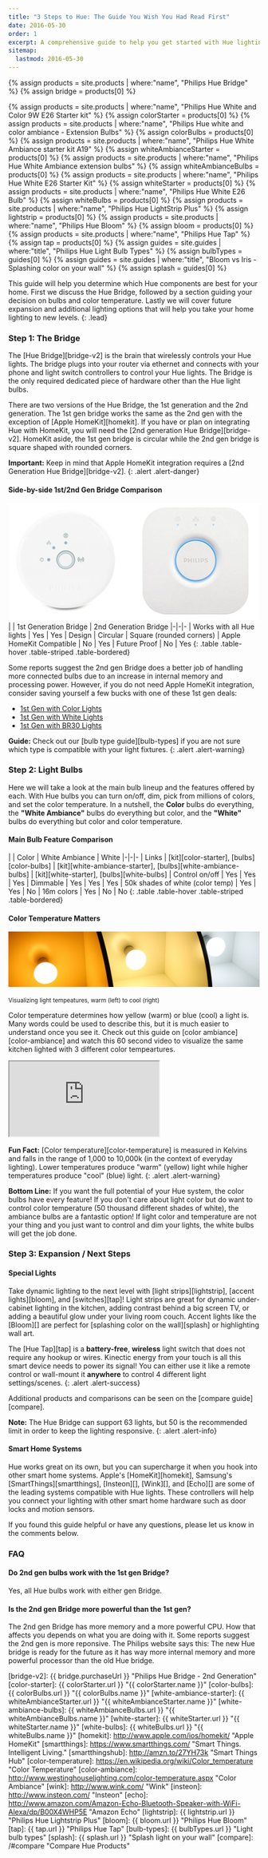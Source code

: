 ```yaml
---
title: "3 Steps to Hue: The Guide You Wish You Had Read First"
date: 2016-05-30
order: 1
excerpt: A comprehensive guide to help you get started with Hue lighting, kits, bulbs, color temperature, light switches, light strips, and accent lighting!
sitemap:
  lastmod: 2016-05-30
---
```


{% assign products = site.products | where:"name", "Philips Hue Bridge" %}
{% assign bridge = products[0] %}

{% assign products = site.products | where:"name", "Philips Hue White and Color 9W E26 Starter kit" %}
{% assign colorStarter = products[0] %}
{% assign products = site.products | where:"name", "Philips Hue white and color ambiance - Extension Bulbs" %}
{% assign colorBulbs = products[0] %}
{% assign products = site.products | where:"name", "Philips Hue White Ambiance starter kit A19" %}
{% assign whiteAmbianceStarter = products[0] %}
{% assign products = site.products | where:"name", "Philips Hue White Ambiance extension bulbs" %}
{% assign whiteAmbianceBulbs = products[0] %}
{% assign products = site.products | where:"name", "Philips Hue White E26 Starter Kit" %}
{% assign whiteStarter = products[0] %}
{% assign products = site.products | where:"name", "Philips Hue White E26 Bulb" %}
{% assign whiteBulbs = products[0] %}
{% assign products = site.products | where:"name", "Philips Hue LightStrip Plus" %}
{% assign lightstrip = products[0] %}
{% assign products = site.products | where:"name", "Philips Hue Bloom" %}
{% assign bloom = products[0] %}
{% assign products = site.products | where:"name", "Philips Hue Tap" %}
{% assign tap = products[0] %}
{% assign guides = site.guides | where:"title", "Philips Hue Light Bulb Types" %}
{% assign bulbTypes = guides[0] %}
{% assign guides = site.guides | where:"title", "Bloom vs Iris - Splashing color on your wall" %}
{% assign splash = guides[0] %}

This guide will help you determine which Hue components are best for your home. First we discuss the Hue Bridge, followed by a section guiding your decision on bulbs and color temperature. Lastly we will cover future expansion and additional lighting options that will help you take your home lighting to new levels.
{: .lead}

### Step 1: The Bridge

The [Hue Bridge][bridge-v2] is the brain that wirelessly controls your Hue lights. The bridge plugs into your router via ethernet and connects with your phone and light switch controllers to control your Hue lights. The Bridge is the only required dedicated piece of hardware other than the Hue light bulbs.

There are two versions of the Hue Bridge, the 1st generation and the 2nd generation. The 1st gen bridge works the same as the 2nd gen with the exception of [Apple HomeKit][homekit]. If you have or plan on integrating Hue with HomeKit, you will need the [2nd generation Hue Bridge][bridge-v2]. HomeKit aside, the 1st gen bridge is circular while the 2nd gen bridge is square shaped with rounded corners.

**Important:** Keep in mind that Apple HomeKit integration requires a [2nd Generation Hue Bridge][bridge-v2].
{: .alert .alert-danger}

#### Side-by-side 1st/2nd Gen Bridge Comparison

<img src="/images/guides/bridge-v1-v2.png" class="img-responsive" alt="Hue Bridge - 1st gen, 2nd gen" />

<div class="row">
<div class="col-sm-12">
<div class="table-responsive" markdown="1">
| | 1st Generation Bridge | 2nd Generation Bridge
|-|-|-
| Works with all Hue lights | Yes | Yes
| Design | Circular | Square (rounded corners)
| Apple HomeKit Compatible | No | Yes
| Future Proof | No | Yes
{: .table .table-hover .table-striped .table-bordered}
</div>
</div>
</div>

Some reports suggest the 2nd gen Bridge does a better job of handling more connected bulbs due to an increase in internal memory and processing power. However, if you do not need Apple HomeKit integration, consider saving yourself a few bucks with one of these 1st gen deals:

* [1st Gen with Color Lights][bridge-v1a]
* [1st Gen with White Lights][bridge-v1b]
* [1st Gen with BR30 Lights][bridge-v1c]

**Guide:** Check out our [bulb type guide][bulb-types] if you are not sure which type is compatible with your light fixtures.
{: .alert .alert-warning}

### Step 2: Light Bulbs

Here we will take a look at the main bulb lineup and the features offered by each. With Hue bulbs you can turn on/off, dim, pick from millions of colors, and set the color temperature. In a nutshell, the **Color** bulbs do everything, the **"White Ambiance"** bulbs do everything but color, and the **"White"** bulbs do everything but color and color temperature.

#### Main Bulb Feature Comparison

<div class="row">
<div class="col-sm-12">
<div class="table-responsive" markdown="1">
| | Color | White Ambiance | White
|-|-|-
| Links | [kit][color-starter], [bulbs][color-bulbs] | [kit][white-ambiance-starter], [bulbs][white-ambiance-bulbs] | [kit][white-starter], [bulbs][white-bulbs]
| Control on/off | Yes | Yes | Yes
| Dimmable | Yes | Yes | Yes
| 50k shades of white (color temp) | Yes | Yes | No
| 16m colors | Yes | No | No
{: .table .table-hover .table-striped .table-bordered}
</div>
</div>
</div>

#### Color Temperature Matters

<img src="/images/guides/light-temperatures.png" class="img-responsive" alt="Hue Light Bulb Temperature" />

<small>Visualizing light tempeatures, warm (left) to cool (right)</small>

Color temperature determines how yellow (warm) or blue (cool) a light is. Many words could be used to describe this, but it is much easier to understand once you see it. Check out this guide on [color ambiance][color-ambiance] and watch this 60 second video to visualize the same kitchen lighted with 3 different color tempeartures.

<div class="embed-responsive embed-responsive-16by9">
    <iframe src="https://www.youtube.com/embed/FIWwsOf-4Os?rel=0" allowfullscreen></iframe>
</div>

**Fun Fact:** [Color temperature][color-temperature] is measured in Kelvins and falls in the range of 1,000 to 10,000k (in the context of everyday lighting). Lower temperatures produce "warm" (yellow) light while higher temperatures produce "cool" (blue) light.
{: .alert .alert-warning}

**Bottom Line:** If you want the full potential of your Hue system, the color bulbs have every feature! If you don't care about light color but do want to control color temperature (50 thousand different shades of white), the ambiance bulbs are a fantastic option! If light color and temperature are not your thing and you just want to control and dim your lights, the white bulbs will get the job done.

### Step 3: Expansion / Next Steps

#### Special Lights

Take dynamic lighting to the next level with [light strips][lightstrip], [accent lights][bloom], and [switches][tap]! Light strips are great for dynamic under-cabinet lighting in the kitchen, adding contrast behind a big screen TV, or adding a beautiful glow under your living room couch. Accent lights like the [Bloom][] are perfect for [splashing color on the wall][splash] or highlighting wall art.

The [Hue Tap][tap] is a **battery-free**, **wireless** light switch that does not require any hookup or wires. Kinectic energy from your touch is all this smart device needs to power its signal! You can either use it like a remote control or wall-mount it **anywhere** to control 4 different light settings/scenes.
{: .alert .alert-success}

Additional products and comparisons can be seen on the [compare guide][compare].

**Note:** The Hue Bridge can support 63 lights, but 50 is the recommended limit in order to keep the lighting responsive.
{: .alert .alert-info}

#### Smart Home Systems

Hue works great on its own, but you can supercharge it when you hook into other smart home systems. Apple's [HomeKit][homekit], Samsung's [SmartThings][smartthings], [Insteon][], [Wink][], and [Echo][] are some of the leading systems compatible with Hue lights. These controllers will help you connect your lighting with other smart home hardware such as door locks and motion sensors.

If you found this guide helpful or have any questions, please let us know in the comments below.

### FAQ

<div class="list-group">
  <a class="list-group-item">
    <h4 class="list-group-item-heading">Do 2nd gen bulbs work with the 1st gen Bridge?</h4>
    <p class="list-group-item-text">Yes, all Hue bulbs work with either gen Bridge.</p>
  </a>
  <a class="list-group-item">
    <h4 class="list-group-item-heading">Is the 2nd gen Bridge more powerful than the 1st gen?</h4>
    <p class="list-group-item-text">The 2nd gen Bridge has more memory and a more powerful CPU. How that affects you depends on what you are doing with it. Some reports suggest the 2nd gen is more reponsive. The Philips website says this: The new Hue bridge is ready for the future as it has way more internal memory and more powerful processor than the old Hue bridge.</p>
  </a>
</div>

[bridge-v1a]: http://amzn.to/1RHzHFV "Philips Hue Bridge - 1st Gen, Color"
[bridge-v1b]: http://amzn.to/1UBMspY "Philips Hue Bridge - 1st Gen, Hue Lux"
[bridge-v1c]: http://amzn.to/1VEgaNt "Philips Hue Bridge - 1st Gen, BR30"
[bridge-v2]: {{ bridge.purchaseUrl }} "Philips Hue Bridge - 2nd Generation"
[color-starter]: {{ colorStarter.url }} "{{ colorStarter.name }}"
[color-bulbs]: {{ colorBulbs.url }} "{{ colorBulbs.name }}"
[white-ambiance-starter]: {{ whiteAmbianceStarter.url }} "{{ whiteAmbianceStarter.name }}"
[white-ambiance-bulbs]: {{ whiteAmbianceBulbs.url }} "{{ whiteAmbianceBulbs.name }}"
[white-starter]: {{ whiteStarter.url }} "{{ whiteStarter.name }}"
[white-bulbs]: {{ whiteBulbs.url }} "{{ whiteBulbs.name }}"
[homekit]: http://www.apple.com/ios/homekit/ "Apple HomeKit"
[smartthings]: https://www.smartthings.com/ "Smart Things. Intelligent Living."
[smartthingshub]: http://amzn.to/27YH73k "Smart Things Hub"
[color-temperature]: https://en.wikipedia.org/wiki/Color_temperature "Color Temperature"
[color-ambiance]: http://www.westinghouselighting.com/color-temperature.aspx "Color Ambiance"
[wink]: http://www.wink.com/ "Wink"
[insteon]: http://www.insteon.com/ "Insteon"
[echo]: http://www.amazon.com/Amazon-Echo-Bluetooth-Speaker-with-WiFi-Alexa/dp/B00X4WHP5E "Amazon Echo"
[lightstrip]: {{ lightstrip.url }} "Philips Hue Lightstrip Plus"
[bloom]: {{ bloom.url }} "Philips Hue Bloom"
[tap]: {{ tap.url }} "Philips Hue Tap"
[bulb-types]: {{ bulbTypes.url }} "Light bulb types"
[splash]: {{ splash.url }} "Splash light on your wall"
[compare]: /#compare "Compare Hue Products"